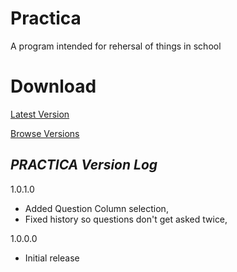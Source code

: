 # Practica
A program intended for rehersal of things in school

# Download
[Latest Version](https://github.com/StonerSeal/Practica/releases/latest)

[Browse Versions](https://github.com/StonerSeal/Practica/releases)

## ***PRACTICA*** *Version Log*

1.0.1.0 
- Added Question Column selection, 
- Fixed history so questions don't get asked twice,

1.0.0.0 
- Initial release
